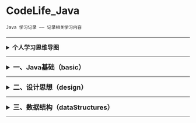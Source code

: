 # CodeLife_Java

    Java 学习记录 —— 记录相关学习内容

#### 

***

<details>
<summary style="font-size: medium"><b>个人学习思维导图</b></summary>

+ Java基础
  
    访问密码（feirouz） - 
    [点击跳转思维导图](https://www.processon.com/view/link/608194850791293ce80eabce)

</details>

***

<details>
<summary style="font-size: large"><b>一、Java基础（basic）</b></summary>



>   <details>
>   <summary><b>1. Java运算符（operator）</b></summary>
>
>   + 常见运算符（general）
>       + Test ： *+= 和 =+ 的区别*
>
>   + 逻辑运算符（logic）
>       + BitwiseXOR ： *三种替换方式
>           重点讲 ^（异或运算）来实现替换方式*
>       + BHDConverter ： *模拟进制转换
>           使用 & 和 位移运算 来实现*
>
>   </details>

<details>
<summary><b>2. Java结构（选择、循环）（structure）</b></summary>

+ 嵌套循环（nestedloop）
    + PrimeNumber ： *查找质数(1-100000)
      使用不同的方式来查找质数*
      
</details>

<details>
<summary><b>3. Java数组（arrays）</b></summary>

+ 数组赋值（assignment）
    + PascalTriangle ： *杨辉三角
      使用二维数组 打印10行 杨辉三角*
+ 求数组平均值、最大最小值、和等（value）
+ 数组的复制、反转、查找（线性查找、二分法查找）（crl）
    + ArrayReverse ： *数组反转*
    + ArrayLookup ： *数组查找
      主要写线性查找、二分法查找*
+ 数组排序（sort）
    + BubbleSort ： *冒泡排序*

</details>

<details>
<summary><b>4. Java 面向对象（oop）</b></summary>

+ 接口（interface）
    + Ball ： *接口题目1 - 判断对错*
    + C ： *接口题目2 - 判断对错*
    + StudyTest1 ： *JDK8接口改进 - 注意事项*
+ 多态（polymorphism）
    + FieldMethodTest ： *多态的简单使用*
    + InstanceTest ： *测试 instanceof 所满足的情况*
    + InterviewTest1 ： *多态中特别的注意事项*
    + PersonTest ： *多态为何存在？*
+ 混合（mixture）
   + BankTest ： *对象的属性 赋值的顺序*
   + LeafTest ： *题目1 - 判断如下代码执行顺序*
   + SonTest ： *题目2 - 判断如下代码执行顺序？*

</details>

<details>
<summary><b>5. Java API（api）</b></summary>

+ Object（object）
  + equal ： *== 和 equals() 的区别*
  + ToStringTest ： *Object类中toString()的使用*
+ String（strings）
  + SimpleTest ： *String 与 char[] 之间的转换题目*
  + StringTest ： *String的实例化方式*
+ 包装类（wrapper）
  + WrapperTest ： *类型转换*
  + InterviewTest1 ： *题目1 - 关于包装类的面试题*
  + InterviewTest2S ： *题目2 - 关于包装类的面试题*
  + ScoreTest ： *题目3 - 根据题意实现代码*

</details>

<details>
<summary><b>6. Java 关键字（keywords）</b></summary>

+ StaticTest ： *static 的应用场景*

</details>


<details>
<summary><b>7. Java 异常（throwable）</b></summary>

+ ReturnExceptionDemo ： *finally的执行顺序测试*
+ Test1 ： *常见的运行时异常 有什么？*

</details>

<details>
<summary><b>8. Java 多线程（thread）</b></summary>

+ ProAndCost ： *线程通信的应用：经典例题：生产者/消费者*
+ ThreadTest ： *多线程的创建 方式一：继承于Thread类*
+ ThreadTest2 ： *多线程的创建 方式一：继承于Thread类 使用匿名子类的方式*
+ ThreadTest3 ： *多线程的创建 方式二：实现Runnable接口*

</details>

<details>
<summary><b>9. Java 集合类（collection）</b></summary>
</details>


<details>
<summary><b>10. Java I/O（io）</b></summary>

+ practice1 ： *获取文本上每个字符出现的次数*

 </details>

<details>
<summary><b>11. Java 网络编程（net）</b></summary>

+ 网络通信（socket）
    + TCPTest1 ： *实现TCP的网络编程练习1*
    + TCPTest2 ： *实现TCP的网络编程练习2*
    + TCPTest3 ： *实现TCP的网络编程练习3*
    + UDPTest1 ： *实现UDP协议的网络编程练习1*
+ URL编程（url）      
    + URLTest1 ： *URL网络编程练习1*
    + URLTest2 ： *URL网络编程练习2*

 </details>

</details>

***
<details>
<summary style="font-size: large"><b>二、设计思想（design）</b></summary>

<details>
<summary><b>1. 设计模式（pattern）</b></summary>

+ 创建型模式（creational）
    + 单例模式（Singleton）： *饿汉式、懒汉式*
+ 结构型模式（structural）
    + 代理模式（Proxy）：*四个例子（静态代理 /动态代理）*
+ 行为型模式（behavioral）
    + 模板方法模式（TemplateMethod） / 模板模式（Template）：*两个例子*

</details>

</details>

***

<details>
<summary style="font-size: large"><b>三、数据结构（dataStructures）</b></summary>

</details>

***







